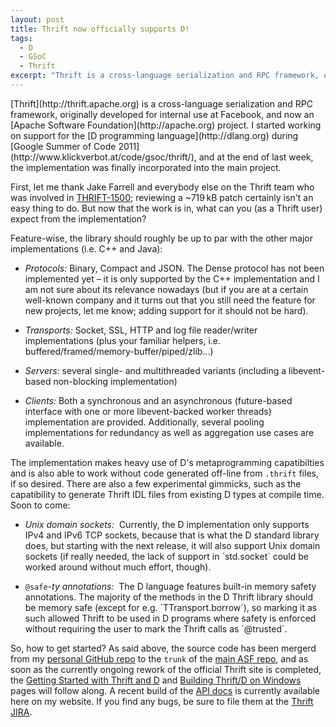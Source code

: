 ```yaml
---
layout: post
title: Thrift now officially supports D!
tags:
  - D
  - GSoC
  - Thrift
excerpt: "Thrift is a cross-language serialization and RPC framework, originally developed for internal use at Facebook, and now an Apache Software Foundation project. I started implementing support for the D programming language during Google Summer of Code 2011"
---
```


<p class="lead" markdown="1">[Thrift](http://thrift.apache.org) is a cross-language serialization and RPC framework, originally developed for internal use at Facebook, and now an [Apache Software Foundation](http://apache.org) project. I started working on support for the [D programming language](http://dlang.org) during [Google Summer of Code 2011](http://www.klickverbot.at/code/gsoc/thrift/), and at the end of last week, the implementation was finally incorporated into the main project.</p>

First, let me thank Jake Farrell and everybody else on the Thrift team who was involved in [THRIFT-1500](https://issues.apache.org/jira/browse/THRIFT-1500); reviewing a ~719&thinsp;kB patch certainly isn't an easy thing to do. But now that the work is in, what can you (as a Thrift user) expect from the implementation?

Feature-wise, the library should roughly be up to par with the other major implementations (i.e. C++ and Java):

<ul>
  <li><p><em>Protocols:</em> Binary, Compact and JSON. The Dense protocol has not been implemented yet – it is only supported by the C++ implementation and I am not sure about its relevance nowadays (but if you are at a certain well-known company and it turns out that you still need the feature for new projects, let me know; adding support for it should not be hard).</p></li>
  <li><p><em>Transports:</em> Socket, SSL, HTTP and log file reader/writer implementations (plus your familiar helpers, i.e. buffered/framed/memory-buffer/piped/zlib...)</p></li>
  <li><p><em>Servers:</em> several single- and multithreaded variants (including a libevent-based non-blocking implementation)</p></li>
  <li><p><em>Clients:</em> Both a synchronous and an asynchronous (future-based interface with one or more libevent-backed worker threads) implementation are provided. Additionally, several pooling implementations for redundancy as well as aggregation use cases are available.</p></li>
</ul>

The implementation makes heavy use of D's metaprogramming capatibilties and is also able to work without code generated off-line from `.thrift` files, if so desired. There are also a few experimental gimmicks, such as the capatibility to generate Thrift IDL files from existing D types at compile time. Soon to come:

<ul markdown="1">
  <li><p><em>Unix domain sockets:&nbsp;</em> Currently, the D implementation only supports IPv4 and IPv6 TCP sockets, because that is what the D standard library does, but starting with the next release, it will also support Unix domain sockets (if really needed, the lack of support in `std.socket` could be worked around without much effort, though).</p></li>
  <li><p><code>@safe</code><em>-ty annotations:&nbsp;</em> The D language features built-in memory safety annotations. The majority of the methods in the D Thrift library should be memory safe (except for e.g. `TTransport.borrow`), so marking it as such allowed Thrift to be used in D programs where safety is enforced without requiring the user to mark the Thrift calls as `@trusted`.</p></li>
</ul>

So, how to get started? As said above, the source code has been mergerd from my [personal GitHub repo](https://github.com/dnadlinger/thrift) to the `trunk` of the [main ASF repo](http://thrift.apache.org/developers/), and as soon as the currently ongoing rework of the official Thrift site is completed, the [Getting Started with Thrift and D](https://github.com/dnadlinger/thrift/wiki/Getting-Started-with-Thrift-and-D) and [Building Thrift/D on Windows](https://github.com/dnadlinger/thrift/wiki/Building-Thrift-D-on-Windows) pages will follow along. A recent build of the [API docs](http://www.klickverbot.at/code/gsoc/thrift/docs/) is currently available here on my website. If you find any bugs, be sure to file them at the [Thrift JIRA](https://issues.apache.org/jira/browse/THRIFT).
